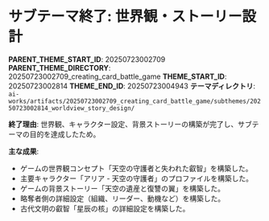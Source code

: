 # サブテーマ終了: 世界観・ストーリー設計

**PARENT_THEME_START_ID**: 20250723002709
**PARENT_THEME_DIRECTORY**: 20250723002709_creating_card_battle_game
**THEME_START_ID**: 20250723002814
**THEME_END_ID**: 20250723004943
**テーマディレクトリ**: `ai-works/artifacts/20250723002709_creating_card_battle_game/subthemes/20250723002814_worldview_story_design/`

**終了理由**:
世界観、キャラクター設定、背景ストーリーの構築が完了し、サブテーマの目的を達成したため。

**主な成果**:
- ゲームの世界観コンセプト「天空の守護者と失われた叡智」を構築した。
- 主要キャラクター「アリア - 天空の守護者」のプロファイルを構築した。
- ゲームの背景ストーリー「天空の遺産と復讐の翼」を構築した。
- 略奪者側の詳細設定（組織、リーダー、動機など）を構築した。
- 古代文明の叡智「星辰の核」の詳細設定を構築した。
